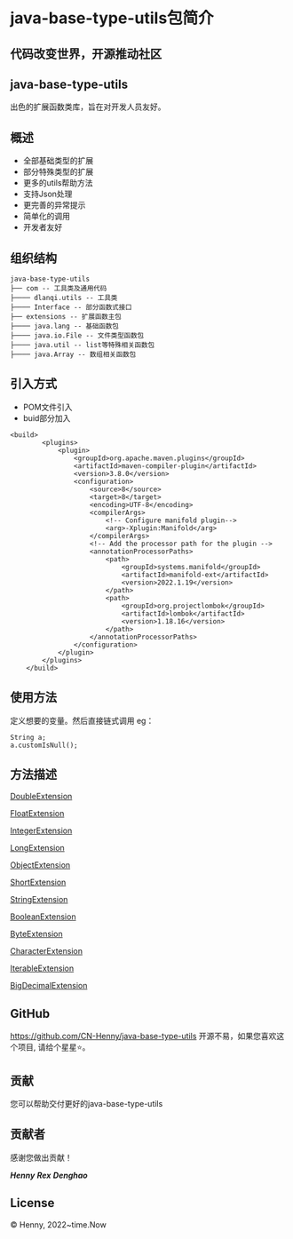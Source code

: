 # java-base-type-utils包简介

## 代码改变世界，开源推动社区

## java-base-type-utils

出色的扩展函数类库，旨在对开发人员友好。

## 概述

- 全部基础类型的扩展
- 部分特殊类型的扩展
- 更多的utils帮助方法
- 支持Json处理
- 更完善的异常提示
- 简单化的调用
- 开发者友好

## 组织结构

```
java-base-type-utils
├── com -- 工具类及通用代码
├──── dlanqi.utils -- 工具类
├──── Interface -- 部分函数式接口
├── extensions -- 扩展函数主包
├──── java.lang -- 基础函数包
├──── java.io.File -- 文件类型函数包
├──── java.util -- list等特殊相关函数包
├──── java.Array -- 数组相关函数包
```

## 引入方式
- POM文件引入
- buid部分加入
```
<build>
        <plugins>
            <plugin>
                <groupId>org.apache.maven.plugins</groupId>
                <artifactId>maven-compiler-plugin</artifactId>
                <version>3.8.0</version>
                <configuration>
                    <source>8</source>
                    <target>8</target>
                    <encoding>UTF-8</encoding>
                    <compilerArgs>
                        <!-- Configure manifold plugin-->
                        <arg>-Xplugin:Manifold</arg>
                    </compilerArgs>
                    <!-- Add the processor path for the plugin -->
                    <annotationProcessorPaths>
                        <path>
                            <groupId>systems.manifold</groupId>
                            <artifactId>manifold-ext</artifactId>
                            <version>2022.1.19</version>
                        </path>
                        <path>
                            <groupId>org.projectlombok</groupId>
                            <artifactId>lombok</artifactId>
                            <version>1.18.16</version>
                        </path>
                    </annotationProcessorPaths>
                </configuration>
            </plugin>
        </plugins>
    </build>
```

## 使用方法
定义想要的变量。然后直接链式调用
eg：
```
String a;
a.customIsNull();
```

## 方法描述

[DoubleExtension](https://github.com/CN-Henny/java-base-type-utils/blob/main/doc/DoubleExtension/README.md)

[FloatExtension](https://github.com/CN-Henny/java-base-type-utils/blob/main/doc/FloatExtension/README.md)

[IntegerExtension](https://github.com/CN-Henny/java-base-type-utils/blob/main/doc/IntegerExtension/README.md)

[LongExtension](https://github.com/CN-Henny/java-base-type-utils/blob/main/doc/LongExtension/README.md)

[ObjectExtension](https://github.com/CN-Henny/java-base-type-utils/blob/main/doc/ObjectExtension/README.md)

[ShortExtension](https://github.com/CN-Henny/java-base-type-utils/blob/main/doc/ShortExtension/README.md)

[StringExtension](https://github.com/CN-Henny/java-base-type-utils/blob/main/doc/StringExtension/README.md)

[BooleanExtension](https://github.com/CN-Henny/java-base-type-utils/blob/main/doc/BooleanExtension/README.md)

[ByteExtension](https://github.com/CN-Henny/java-base-type-utils/blob/main/doc/ByteExtension/README.md)

[CharacterExtension](https://github.com/CN-Henny/java-base-type-utils/blob/main/doc/CharacterExtension/README.md)

[IterableExtension](https://github.com/CN-Henny/java-base-type-utils/blob/main/doc/IterableExtension/README.md)

[BigDecimalExtension](https://github.com/CN-Henny/java-base-type-utils/blob/main/doc/BigDecimalExtension/README.md)


## GitHub
https://github.com/CN-Henny/java-base-type-utils
开源不易，如果您喜欢这个项目, 请给个星星⭐️。

## 贡献

您可以帮助交付更好的java-base-type-utils

## 贡献者

感谢您做出贡献！

***Henny***
***Rex***
***Denghao***

## License

© Henny, 2022~time.Now